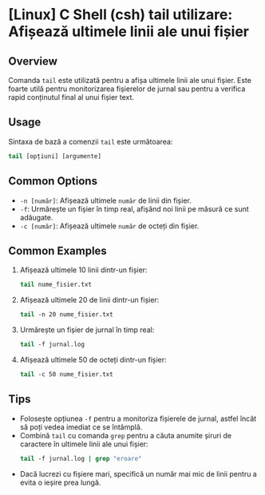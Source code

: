 # [Linux] C Shell (csh) tail utilizare: Afișează ultimele linii ale unui fișier

## Overview
Comanda `tail` este utilizată pentru a afișa ultimele linii ale unui fișier. Este foarte utilă pentru monitorizarea fișierelor de jurnal sau pentru a verifica rapid conținutul final al unui fișier text.

## Usage
Sintaxa de bază a comenzii `tail` este următoarea:

```csh
tail [opțiuni] [argumente]
```

## Common Options
- `-n [număr]`: Afișează ultimele `număr` de linii din fișier.
- `-f`: Urmărește un fișier în timp real, afișând noi linii pe măsură ce sunt adăugate.
- `-c [număr]`: Afișează ultimele `număr` de octeți din fișier.

## Common Examples
1. Afișează ultimele 10 linii dintr-un fișier:
   ```csh
   tail nume_fisier.txt
   ```

2. Afișează ultimele 20 de linii dintr-un fișier:
   ```csh
   tail -n 20 nume_fisier.txt
   ```

3. Urmărește un fișier de jurnal în timp real:
   ```csh
   tail -f jurnal.log
   ```

4. Afișează ultimele 50 de octeți dintr-un fișier:
   ```csh
   tail -c 50 nume_fisier.txt
   ```

## Tips
- Folosește opțiunea `-f` pentru a monitoriza fișierele de jurnal, astfel încât să poți vedea imediat ce se întâmplă.
- Combină `tail` cu comanda `grep` pentru a căuta anumite șiruri de caractere în ultimele linii ale unui fișier:
  ```csh
  tail -f jurnal.log | grep "eroare"
  ```
- Dacă lucrezi cu fișiere mari, specifică un număr mai mic de linii pentru a evita o ieșire prea lungă.